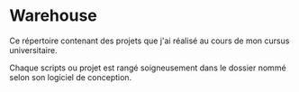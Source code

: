 # Warehouse
<p>Ce répertoire contenant des projets que j'ai réalisé au cours de mon cursus universitaire.</p>
<p>Chaque scripts ou projet est rangé soigneusement dans le dossier nommé selon son logiciel de conception.</p>

